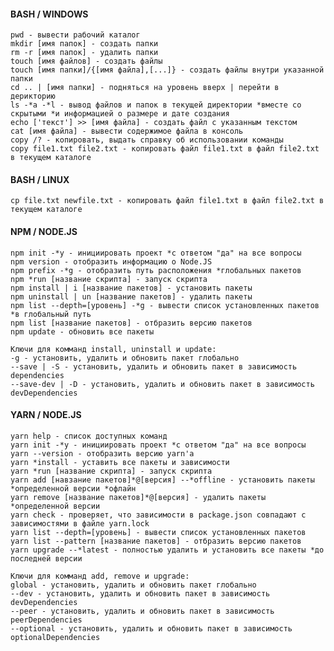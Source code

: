 #### BASH / WINDOWS
   
    pwd - вывести рабочий каталог
    mkdir [имя папок] - создать папки
    rm -r [имя папок] - удалить папки
    touch [имя файлов] - создать файлы
    touch [имя папки]/{[имя файла],[...]} - создать файлы внутри указанной папки
    cd .. | [имя папки] - подняться на уровень вверх | перейти в дерикторию
    ls -*a -*l - вывод файлов и папок в текущей директории *вместе со скрытыми *и информацией о размере и дате создания
    echo ['текст'] >> [имя файла] - создать файл с указанным текстом
    cat [имя файла] - вывести содержимое файла в консоль
    copy /? - копировать, выдать справку об использовании команды
    copy file1.txt file2.txt - копировать файл file1.txt в файл file2.txt в текущем каталоге
    
    
#### BASH / LINUX
    cp file.txt newfile.txt - копировать файл file1.txt в файл file2.txt в текущем каталоге


#### NPM / NODE.JS 
    
    npm init -*y - инициировать проект *с ответом "да" на все вопросы
    npm version - отобразить информацию о Node.JS
    npm prefix -*g - отобразить путь расположения *глобальных пакетов
    npm *run [название скрипта] - запуск скрипта
    npm install | i [название пакетов] - установить пакеты
    npm uninstall | un [название пакетов] - удалить пакеты 
    npm list --depth=[уровень] -*g - вывести список установленных пакетов *в глобальный путь 
    npm list [название пакетов] - отбразить версию пакетов 
    npm update - обновить все пакеты
   
    Ключи для комманд install, uninstall и update:
    -g - установить, удалить и обновить пакет глобально
    --save | -S - установить, удалить и обновить пакет в зависимость dependencies
    --save-dev | -D - установить, удалить и обновить пакет в зависимость devDependencies
    
#### YARN / NODE.JS 
    yarn help - список доступных команд
    yarn init -*y - инициировать проект *с ответом "да" на все вопросы
    yarn --version - отобразить версию yarn'а
    yarn *install - уставить все пакеты и зависимости
    yarn *run [название скрипта] - запуск скрипта
    yarn add [навзание пакетов]*@[версия] --*offline - установить пакеты *определенной версии *офлайн
    yarn remove [название пакетов]*@[версия] - удалить пакеты *определенной версии
    yarn check - проверяет, что зависимости в package.json совпадают с зависимостями в файле yarn.lock
    yarn list --depth=[уровень] - вывести список установленных пакетов
    yarn list --pattern [название пакетов] - отбразить версию пакетов 
    yarn upgrade --*latest - полностью удалить и установить все пакеты *до последней версии
        
    Ключи для комманд add, remove и upgrade:
    global - установить, удалить и обновить пакет глобально
    --dev - установить, удалить и обновить пакет в зависимость devDependencies
    --peer - установить, удалить и обновить пакет в зависимость peerDependencies
    --optional - установить, удалить и обновить пакет в зависимость optionalDependencies
